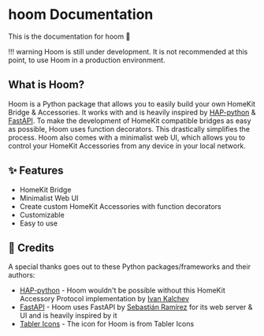 # hoom Documentation

This is the documentation for hoom 🎉

!!! warning
    Hoom is still under development. It is not recommended at this point, to use Hoom in a production environment.


## What is Hoom?

Hoom is a Python package that allows you to easily build your own HomeKit Bridge & Accessories. It works with and is heavily inspired by [HAP-python](https://github.com/ikalchev/HAP-python) & [FastAPI](https://github.com/tiangolo/fastapi). To make the development of HomeKit compatible bridges as easy as possible, Hoom uses function decorators. This drastically simplifies the process. Hoom also comes with a minimalist web UI, which allows you to control your HomeKit Accessories from any device in your local network.


## ✨ Features

- HomeKit Bridge
- Minimalist Web UI
- Create custom HomeKit Accessories with function decorators
- Customizable
- Easy to use


## 📣 Credits

A special thanks goes out to these Python packages/frameworks and their authors:

- [HAP-python](https://github.com/ikalchev/HAP-python) - Hoom wouldn't be possible without this HomeKit Accessory Protocol implementation by [Ivan Kalchev](https://github.com/ikalchev)
- [FastAPI](https://github.com/tiangolo/fastapi) - Hoom uses FastAPI by [Sebastián Ramírez](https://github.com/tiangolo) for its web server & UI and is heavily inspired by it
- [Tabler Icons](https://tabler-icons.io/) - The icon for Hoom is from Tabler Icons